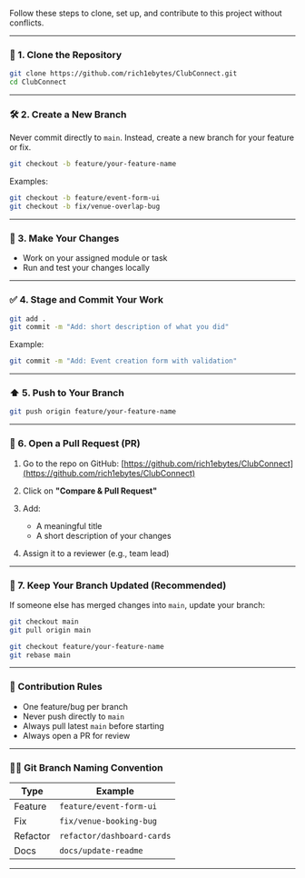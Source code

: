 Follow these steps to clone, set up, and contribute to this project without conflicts.

---

### 🚀 1. Clone the Repository

```bash
git clone https://github.com/rich1ebytes/ClubConnect.git
cd ClubConnect
```

---

### 🛠 2. Create a New Branch

Never commit directly to `main`. Instead, create a new branch for your feature or fix.

```bash
git checkout -b feature/your-feature-name
```

Examples:

```bash
git checkout -b feature/event-form-ui
git checkout -b fix/venue-overlap-bug
```

---

### 🧪 3. Make Your Changes

* Work on your assigned module or task
* Run and test your changes locally

---

### ✅ 4. Stage and Commit Your Work

```bash
git add .
git commit -m "Add: short description of what you did"
```

Example:

```bash
git commit -m "Add: Event creation form with validation"
```

---

### ⬆️ 5. Push to Your Branch

```bash
git push origin feature/your-feature-name
```

---

### 🔁 6. Open a Pull Request (PR)

1. Go to the repo on GitHub: [https://github.com/rich1ebytes/ClubConnect](https://github.com/rich1ebytes/ClubConnect)
2. Click on **"Compare & Pull Request"**
3. Add:

   * A meaningful title
   * A short description of your changes
4. Assign it to a reviewer (e.g., team lead)

---

### 🧹 7. Keep Your Branch Updated (Recommended)

If someone else has merged changes into `main`, update your branch:

```bash
git checkout main
git pull origin main

git checkout feature/your-feature-name
git rebase main
```

---

### 📌 Contribution Rules

* One feature/bug per branch
* Never push directly to `main`
* Always pull latest `main` before starting
* Always open a PR for review

---

### 🧑‍💼 Git Branch Naming Convention

| Type     | Example                    |
| -------- | -------------------------- |
| Feature  | `feature/event-form-ui`    |
| Fix      | `fix/venue-booking-bug`    |
| Refactor | `refactor/dashboard-cards` |
| Docs     | `docs/update-readme`       |

---
